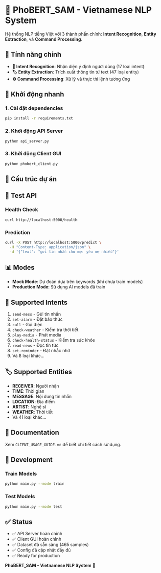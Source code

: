 # 🚀 PhoBERT_SAM - Vietnamese NLP System

Hệ thống NLP tiếng Việt với 3 thành phần chính: **Intent Recognition**, **Entity Extraction**, và **Command Processing**.

## **🎯 Tính năng chính**

- **🎯 Intent Recognition**: Nhận diện ý định người dùng (17 loại intent)
- **🏷️ Entity Extraction**: Trích xuất thông tin từ text (47 loại entity)
- **⚙️ Command Processing**: Xử lý và thực thi lệnh tương ứng

## **🚀 Khởi động nhanh**

### **1. Cài đặt dependencies**
```bash
pip install -r requirements.txt
```

### **2. Khởi động API Server**
```bash
python api_server.py
```

### **3. Khởi động Client GUI**
```bash
python phobert_client.py
```

## **📁 Cấu trúc dự án**

## **🧪 Test API**

### **Health Check**
```bash
curl http://localhost:5000/health
```

### **Prediction**
```bash
curl -X POST http://localhost:5000/predict \
  -H "Content-Type: application/json" \
  -d '{"text": "gửi tin nhắn cho mẹ: yêu mẹ nhiều"}'
```

## **📊 Modes**

- **Mock Mode**: Dự đoán dựa trên keywords (khi chưa train models)
- **Production Mode**: Sử dụng AI models đã train

## **🎯 Supported Intents**

1. `send-mess` - Gửi tin nhắn
2. `set-alarm` - Đặt báo thức
3. `call` - Gọi điện
4. `check-weather` - Kiểm tra thời tiết
5. `play-media` - Phát media
6. `check-health-status` - Kiểm tra sức khỏe
7. `read-news` - Đọc tin tức
8. `set-reminder` - Đặt nhắc nhở
9. Và 8 loại khác...

## **🏷️ Supported Entities**

- **RECEIVER**: Người nhận
- **TIME**: Thời gian
- **MESSAGE**: Nội dung tin nhắn
- **LOCATION**: Địa điểm
- **ARTIST**: Nghệ sĩ
- **WEATHER**: Thời tiết
- Và 41 loại khác...

## **📖 Documentation**

Xem `CLIENT_USAGE_GUIDE.md` để biết chi tiết cách sử dụng.

## **🚀 Development**

### **Train Models**
```bash
python main.py --mode train
```

### **Test Models**
```bash
python main.py --mode test
```

## **✅ Status**

- ✅ API Server hoàn chỉnh
- ✅ Client GUI hoàn chỉnh
- ✅ Dataset đã sẵn sàng (465 samples)
- ✅ Config đã cập nhật đầy đủ
- ✅ Ready for production

**PhoBERT_SAM - Vietnamese NLP System** 🚀
